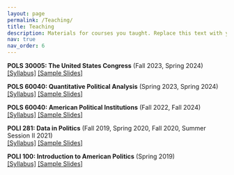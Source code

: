 ```yaml
---
layout: page
permalink: /Teaching/
title: Teaching
description: Materials for courses you taught. Replace this text with your description.
nav: true
nav_order: 6
---
```


**POLS 30005: The United States Congress** (Fall 2023, Spring 2024) \
[[Syllabus]](/assets/pdf/porter_cv.pdf) [[Sample Slides]](/assets/pdf/porter_cv.pdf)

**POLS 60040: Quantitative Political Analysis** (Spring 2023, Spring 2024) \
[[Syllabus]](/assets/pdf/porter_cv.pdf) [[Sample Slides]](/assets/pdf/porter_cv.pdf)

**POLS 60040: American Political Institutions** (Fall 2022, Fall 2024) \
[[Syllabus]](/assets/pdf/porter_cv.pdf) [[Sample Slides]](/assets/pdf/porter_cv.pdf)

**POLI 281: Data in Politics** (Fall 2019, Spring 2020, Fall 2020, Summer Session II 2021) \
[[Syllabus]](/assets/pdf/porter_cv.pdf) [[Sample Slides]](/assets/pdf/porter_cv.pdf)

**POLI 100: Introduction to American Politics** (Spring 2019) \
[[Syllabus]](/assets/pdf/porter_cv.pdf) [[Sample Slides]](/assets/pdf/porter_cv.pdf)
